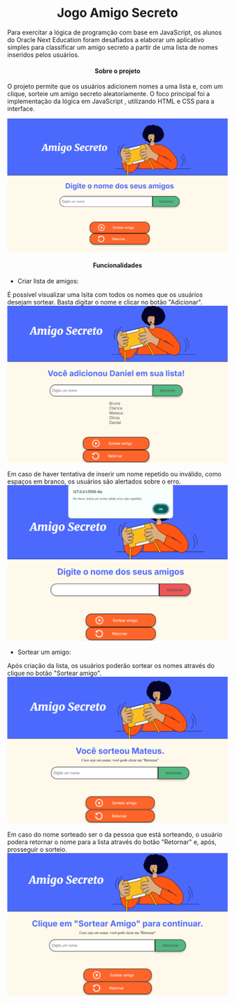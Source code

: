 <h1 align="center"> Jogo Amigo Secreto </h1>

Para exercitar a lógica de programção com base em JavaScript, os alunos do Oracle Next Education foram desafiados a elaborar um aplicativo simples para classificar um amigo secreto a partir de uma lista de nomes inseridos pelos usuários.

<h4 align="center"> 
    Sobre o projeto
</h4>
O projeto permite que os usuários adicionem nomes a uma lista e, com um clique, sorteie um amigo secreto aleatoriamente. O foco principal foi a implementação da lógica em JavaScript , utilizando HTML e CSS para a interface.

![pag_inicial](assets/pag_inicial.png)

<h4 align="center"> 
    Funcionalidades
</h4>

* Criar lista de amigos:

É possível visualizar uma lsita com todos os nomes que os usuários desejam sortear. Basta digitar o nome e clicar no botão "Adicionar". 
![pag_inicial](assets/lista_nomes.png)

Em caso de haver tentativa de inserir um nome repetido ou inválido, como espaços em branco, os usuários são alertados sobre o erro. 
![pag_inicial](assets/nome_invalido.png)


* Sortear um amigo:

Após criação da lista, os usuários poderão sortear os nomes através do clique no botão "Sortear amigo".
![pag_inicial](assets/nome_sorteado.png)

Em caso do nome sorteado ser o da pessoa que está sorteando, o usuário podera retornar o nome para a lista através do botão "Retornar" e, após, prosseguir o sorteio. 
![pag_inicial](assets/seguir_sorteio.png)

